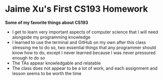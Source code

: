# Jaime Xu's First CS193 Homework

**Some of my favorite things about CS193**
- I get to learn very important aspects of computer science that I will need alongside my programming knowledge
- I learned to use the terminal and GitHub on my own after this class stressing me to do so, two essential things that any programmer should know how to do, except I never learned because I was never pressured enough to do so
- The TAs appear knowledgable and relatable
- The class does not appear to be a lot of work, and each assignment and lesson seems to be worth the time
